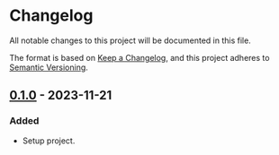 # Changelog
All notable changes to this project will be documented in this file.

The format is based on [Keep a Changelog](https://keepachangelog.com/en/1.0.0/),
and this project adheres to [Semantic Versioning](https://semver.org/spec/v2.0.0.html).

## [0.1.0] - 2023-11-21
### Added
- Setup project.

[0.1.0]: https://github.com/Univoxel/CodeComet/releases/tag/v0.1.0
